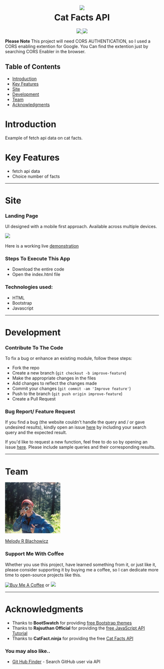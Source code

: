 <h1 align="center">
<br>
<img src="https://i.ibb.co/WW0QRmG/cat-fact-api-thumbnail.png"><br>
Cat Facts API
</h1> 
<p align="center">
  <a href="https://saythanks.io/to/melodyblachowicz%40gmail.com">
    <img src="https://img.shields.io/badge/SayThanks.io-%E2%98%BC-1EAEDB.svg">
  </a>
  <a href="https://www.paypal.com/paypalme/MRBlacho">
    <img src="https://img.shields.io/badge/$-donate-49eb34.svg?maxAge=2592000&amp;style=flat">
  </a>
</p>

**Please Note** This project will need CORS AUTHENTICATION, so I used a CORS enabling extention for Google. You Can find the extention just by searching CORS Enabler in the browser.

## Table of Contents

- [Introduction](#introduction)
- [Key Features](#features)
- [Site](#site)
- [Development](#development)
- [Team](#team)
- [Acknowledgments](#acknowledgments)

<h1 id="introduction">Introduction</h1>

Example of fetch api data on cat facts.

<h1 id="features">Key Features</h1>

+ fetch api data
+ Choice number of facts

---
<h1 id="site">Site</h1>

### Landing Page

UI designed with a mobile first approach. Available across multiple devices.

<img src="https://i.ibb.co/2nSCnqC/viewport.png">

Here is a working live [demonstration](https://mrblach.github.io/cat-fact-api/)

### Steps To Execute This App
- Download the entire code
- Open the index.html file

### Technologies used:
- HTML
- Bootstrap
- Javascript 

---
<h1 id="development">Development</h1>

### Contribute To The Code

To fix a bug or enhance an existing module, follow these steps:

- Fork the repo
- Create a new branch (`git checkout -b improve-feature`)
- Make the appropriate changes in the files
- Add changes to reflect the changes made
- Commit your changes (`git commit -am 'Improve feature'`)
- Push to the branch (`git push origin improve-feature`)
- Create a Pull Request 

### Bug Report/ Feature Request

If you find a bug (the website couldn't handle the query and / or gave undesired results), kindly open an issue [here](https://github.com/MRBlach/cat-fact-api/issues/new) by including your search query and the expected result.

If you'd like to request a new function, feel free to do so by opening an issue [here](https://github.com/MRBlach/cat-fact-api/issues/new). Please include sample queries and their corresponding results.

---
<h1 id="team">Team</h1>
<img alt="user profile picture" src="https://github.com/MRBlach/covid-19/blob/main/images/avatar.png?raw=true"/>

[Melody R Blachowicz](https://github.com/MRBlach) 
 
### Support Me With Coffee

Whether you use this project, have learned something from it, or just like it, please consider supporting it by buying me a coffee, so I can dedicate more time to open-source projects like this.

<a href="https://www.buymeacoffee.com/MRBlach" target="_blank"><img src="https://www.buymeacoffee.com/assets/img/custom_images/yellow_img.png" alt="Buy Me A Coffee" style="height: auto !important;width: auto !important;" ></a>   or   <a href="https://www.patreon.com/MRBlach"><img src="https://c5.patreon.com/external/logo/become_a_patron_button@2x.png" width="160"></a>

---
<h1 id="acknowledgments">Acknowledgments</h1>

+ Thanks to **BootSwatch** for providing [free Bootstrap themes](https://bootswatch.com/)
+ Thanks to **Rajsuthan Official** for providing the [free JavaScript API Tutorial](https://www.youtube.com/watch?v=L4-Immxr9bY)
+ Thanks to **CatFact.ninja** for providing the free [Cat Facts API](https://catfact.ninja/)

### You may also like..

+ [Git Hub Finder](https://github.com/MRBlach/github-finder/ "Git Hub Finder") - Search GitHub user via API